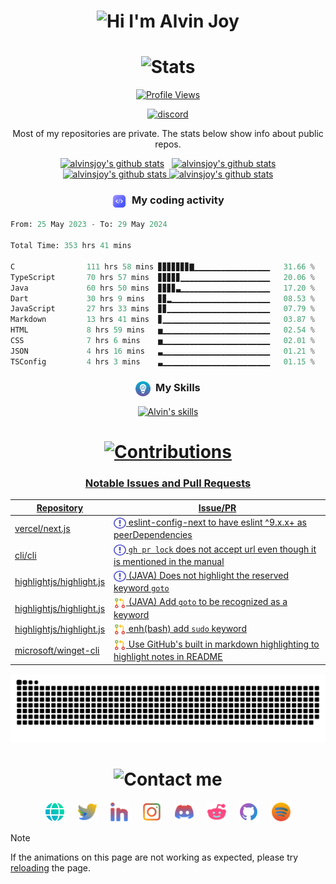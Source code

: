 <h1 align="center">
  <img alt="Hi I'm Alvin Joy" title="Hi" src="http://readme-typing-svg.herokuapp.com?color=D300F7FF&size=30&lines=Hi%2C+I'm+Alvin+Joy&center=true">
</h1>
<h1 align="center">
  <img alt="Stats" title="Stats" src="https://readme-typing-svg.herokuapp.com/?color=%8A51CD&lines=📊+Stats&center=true&width=380&height=45">
</h1>
<p align="center">
  <a href="https://github.com/alvinsjoy">
    <img alt="Profile Views" title="Profile Views" src="https://visitcount.itsvg.in/api?id=alvinsjoy&label=Profile%20Views&icon=2&pretty=true" />
  </a>
</p>
<p align="center">
  <a href="https://discord.com/users/825382504353234954">
    <picture>
      <source alt="discord" media="(prefers-color-scheme: dark)" srcset="https://discord.c99.nl/widget/theme-4/825382504353234954.png" >
      <img alt="discord" src="https://discord.c99.nl/widget/theme-5/825382504353234954.png" />
    </picture>
  </a>
</p>

<p align="center">
  Most of my repositories are private. The stats below show info about public repos.
</p>

<p align="center">
  <a href="https://github.com/alvinsjoy">
    <img src="https://github-readme-stats.vercel.app/api?username=alvinsjoy&show_icons=true&include_all_commits=true&count_private=true&theme=tokyonight&hide_border=true" alt="alvinsjoy's github stats" /></a>&nbsp;&nbsp;
  <a href="https://github.com/alvinsjoy">
    <img src="https://github-readme-stats.vercel.app/api/top-langs/?username=alvinsjoy&layout=compact&theme=tokyonight&hide_border=true&langs_count=8&count_private=true&show_icons=true" alt="alvinsjoy's github stats" />
  </a>
  <a href="https://github.com/alvinsjoy">
    <img src="https://streak-stats.demolab.com?user=alvinsjoy&theme=tokyonight&hide_border=true&currStreakNum=00EBE5&ring=EB5454&dates=B4EB57&fire=EB00D2&currStreakLabel=00EBE5&sideLabels=00EB54&sideNums=EBAF76" alt="alvinsjoy's github stats" />
  </a>
  <a href="https://github.com/alvinsjoy">
    <img src="https://github-profile-trophy.vercel.app/?username=alvinsjoy&theme=tokyonight&no-frame=true&column=-1" alt="alvinsjoy's github stats" />
  </a>
</p>
<h3 align="center">
  <img align="center" src="./assets/code.png" alt="code" height="24" width="24" />&nbsp;&nbsp;My coding activity
</h3>

<!--START_SECTION:waka-->

```py
From: 25 May 2023 - To: 29 May 2024

Total Time: 353 hrs 41 mins

C                111 hrs 58 mins ▊▊▊▊▊▊▊▇▁▁▁▁▁▁▁▁▁▁▁▁▁▁▁▁▁   31.66 %
TypeScript       70 hrs 57 mins  ▊▊▊▊▊▁▁▁▁▁▁▁▁▁▁▁▁▁▁▁▁▁▁▁▁   20.06 %
Java             60 hrs 50 mins  ▊▊▊▊▃▁▁▁▁▁▁▁▁▁▁▁▁▁▁▁▁▁▁▁▁   17.20 %
Dart             30 hrs 9 mins   ▊▊▂▁▁▁▁▁▁▁▁▁▁▁▁▁▁▁▁▁▁▁▁▁▁   08.53 %
JavaScript       27 hrs 33 mins  ▊▊▁▁▁▁▁▁▁▁▁▁▁▁▁▁▁▁▁▁▁▁▁▁▁   07.79 %
Markdown         13 hrs 41 mins  ▊▁▁▁▁▁▁▁▁▁▁▁▁▁▁▁▁▁▁▁▁▁▁▁▁   03.87 %
HTML             8 hrs 59 mins   ▅▁▁▁▁▁▁▁▁▁▁▁▁▁▁▁▁▁▁▁▁▁▁▁▁   02.54 %
CSS              7 hrs 6 mins    ▅▁▁▁▁▁▁▁▁▁▁▁▁▁▁▁▁▁▁▁▁▁▁▁▁   02.01 %
JSON             4 hrs 16 mins   ▃▁▁▁▁▁▁▁▁▁▁▁▁▁▁▁▁▁▁▁▁▁▁▁▁   01.21 %
TSConfig         4 hrs 3 mins    ▃▁▁▁▁▁▁▁▁▁▁▁▁▁▁▁▁▁▁▁▁▁▁▁▁   01.15 %
```

<!--END_SECTION:waka-->

<h3 align="center">
  <img align="center" src="./assets/skill.png" alt="skills" height="24" width="24" />&nbsp;&nbsp;My Skills
</h3>
<p align="center">
  <a href="https://github.com/alvinsjoy">
    <picture>
      <source alt="Alvin's skills" media="(prefers-color-scheme: dark)" srcset="https://skillicons.dev/icons?i=c,java,python,html,css,javascript,typescript,nodejs,react,dart,flutter,git,githubactions,md,mysql&theme=dark" />
      <source alt="Alvin's skills" media="(prefers-color-scheme: light)" srcset="https://skillicons.dev/icons?i=c,java,python,html,css,javascript,typescript,nodejs,react,dart,flutter,git,githubactions,md,mysql&theme=light" />
      <img alt="Alvin's skills" src="https://skillicons.dev/icons?i=c,java,python,html,css,javascript,typescript,nodejs,react,dart,flutter,git,githubactions,md,mysql&theme=dark">
    </picture>

<h1 align="center">
  <img alt="Contributions" title="Contributions" src="https://readme-typing-svg.herokuapp.com/?color=F77171FF&lines=📝+GitHub+Contributions&center=true&width=380&height=45">
</h1>
<h3 align="center">Notable Issues and Pull Requests</h3>
<div align="center">
  
| Repository                                           | Issue/PR                               |
| -----------                                          | -----------                            |
| [vercel/next.js](https://github.com/vercel/next.js) | <img align="center" src="./assets/issue.svg" alt="issue" height="20" width="20"/> [eslint-config-next to have eslint ^9.x.x+ as peerDependencies](https://github.com/vercel/next.js/issues/64853) |
| [cli/cli](https://github.com/cli/cli) |<img align="center" src="./assets/issue.svg" alt="issue" height="20" width="20"/> [`gh pr lock` does not accept url even though it is mentioned in the manual](https://github.com/cli/cli/issues/8816) |
| [highlightjs/highlight.js](https://github.com/highlightjs/highlight.js) | <img align="center" src="./assets/issue.svg" alt="issue" height="20" width="20"/> [(JAVA) Does not highlight the reserved keyword `goto`](https://github.com/highlightjs/highlight.js/issues/3962) |
| [highlightjs/highlight.js](https://github.com/highlightjs/highlight.js) | <img align="center" src="./assets/pr.png" alt="pr" height="20" width="20"/> [(JAVA) Add `goto` to be recognized as a keyword](https://github.com/highlightjs/highlight.js/pull/3963) |
| [highlightjs/highlight.js](https://github.com/highlightjs/highlight.js) | <img align="center" src="./assets/pr.png" alt="pr" height="20" width="20"/> [enh(bash) add `sudo` keyword](https://github.com/highlightjs/highlight.js/pull/3977) |
| [microsoft/winget-cli](https://github.com/microsoft/winget-cli) | <img align="center" src="./assets/pr.png" alt="pr" height="20" width="20"/> [Use GitHub's built in markdown highlighting to highlight notes in README](https://github.com/microsoft/winget-cli/pull/4441)
</div>
<p align="center">
  <a href="https://github.com/alvinsjoy">
    <picture>
      <source alt="github contribution grid snake animation" media="(prefers-color-scheme: dark)" srcset="https://raw.githubusercontent.com/alvinsjoy/alvinsjoy/output/github-contribution-grid-snake-dark.svg">
      <img alt="github contribution grid snake animation" src="https://raw.githubusercontent.com/alvinsjoy/alvinsjoy/output/github-contribution-grid-snake.svg">
    </picture>
  </a>
</p>
<h1 align="center">
  <img alt="Contact me" title="Contact" src="https://readme-typing-svg.herokuapp.com/?color=%23F7B049&lines=🤙+Contact+me&center=true&width=380&height=45">
</h1>
<p align="center">
<a href="https://alvinjoy.vercel.app" target="_blank"><img alt="Portfolio" title="Portfolio" height="32" width="32" src="./assets/website.png"/></a>&nbsp;&nbsp;&nbsp;&nbsp;
  <a href="https://twitter.com/_alvinjoy_" target="_blank"><img alt="Twitter" title="Twitter" height="32" width="32" src="./assets/twitter.svg"/></a>&nbsp;&nbsp;&nbsp;&nbsp;
  <a href="https://www.linkedin.com/in/alvinsjoy" target="_blank"><img alt="LinkedIn" title="LinkedIn" height="32" width="32" src="./assets/linkedin.svg"/></a>&nbsp;&nbsp;&nbsp;&nbsp;
  <a href="https://instagram.com/_alvinjoy_" target="_blank"><img alt="Instagram" title="Instagram" height="32" width="32" src="./assets/instagram.svg"/></a>&nbsp;&nbsp;&nbsp;&nbsp;
  <a href="https://discord.com/users/825382504353234954" target="_blank"><img alt="Discord" title="Discord" height="32" width="32" src="./assets/discord.svg"/></a>&nbsp;&nbsp;&nbsp;&nbsp;
  <a href="https://reddit.com/u/alvinjoy" target="_blank"><img alt="Reddit" title="Reddit" height="32" width="32" src="./assets/reddit.svg"/></a>&nbsp;&nbsp;&nbsp;&nbsp;
  <a href="https://github.com/alvinsjoy" target="_blank"><img alt="GitHub" title="GitHub" height="32" width="32" src="./assets/github.png"/></a>&nbsp;&nbsp;&nbsp;&nbsp;
  <a href="https://open.spotify.com/user/lwsg3h1l2wm80gp22bfiv1npi" target="_blank"><img alt="Spotify" title="Spotify" height="32" width="32" src="./assets/spotify.svg"/></a>
</p>

> [!NOTE]
> If the animations on this page are not working as expected, please try [reloading](https://github.com/alvinsjoy) the page.
